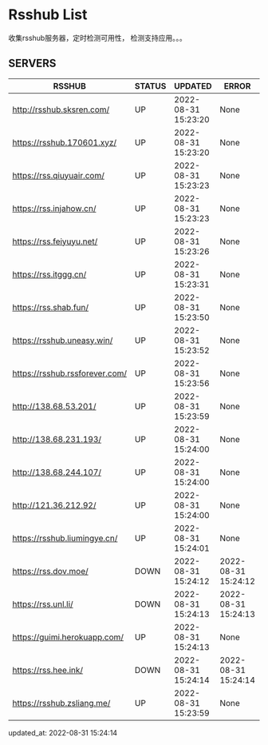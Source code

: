 # Rsshub List

收集rsshub服务器，定时检测可用性， 检测支持应用。。。


## SERVERS

|  RSSHUB   | STATUS  | UPDATED  | ERROR  | TWITTER |  
|  ----  | ----  | ----  | ----  | ---- |  
| http://rsshub.sksren.com/ | UP | 2022-08-31 15:23:20 | None |OK|  
| https://rsshub.170601.xyz/ | UP | 2022-08-31 15:23:20 | None |OK|  
| https://rss.qiuyuair.com/ | UP | 2022-08-31 15:23:23 | None ||  
| https://rss.injahow.cn/ | UP | 2022-08-31 15:23:23 | None ||  
| https://rss.feiyuyu.net/ | UP | 2022-08-31 15:23:26 | None ||  
| https://rss.itggg.cn/ | UP | 2022-08-31 15:23:31 | None ||  
| https://rss.shab.fun/ | UP | 2022-08-31 15:23:50 | None |OK|  
| https://rsshub.uneasy.win/ | UP | 2022-08-31 15:23:52 | None |OK|  
| https://rsshub.rssforever.com/ | UP | 2022-08-31 15:23:56 | None |OK|  
| http://138.68.53.201/ | UP | 2022-08-31 15:23:59 | None ||  
| http://138.68.231.193/ | UP | 2022-08-31 15:24:00 | None ||  
| http://138.68.244.107/ | UP | 2022-08-31 15:24:00 | None ||  
| http://121.36.212.92/ | UP | 2022-08-31 15:24:00 | None ||  
| https://rsshub.liumingye.cn/ | UP | 2022-08-31 15:24:01 | None ||  
| https://rss.dov.moe/ | DOWN | 2022-08-31 15:24:12 | 2022-08-31 15:24:12 |  
| https://rss.unl.li/ | DOWN | 2022-08-31 15:24:13 | 2022-08-31 15:24:13 |  
| https://guimi.herokuapp.com/ | UP | 2022-08-31 15:24:13 | None ||  
| https://rss.hee.ink/ | DOWN | 2022-08-31 15:24:14 | 2022-08-31 15:24:14 |  
| https://rsshub.zsliang.me/ | UP | 2022-08-31 15:23:59 | None |OK|  
  

updated_at: 2022-08-31 15:24:14  

